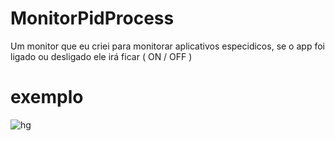 # MonitorPidProcess
Um monitor que eu criei para monitorar aplicativos especidicos, se o app foi ligado ou desligado ele irá ficar ( ON / OFF )

# exemplo
![hg](https://github.com/xroo1/MonitorPidProcess/assets/108178145/7144c5d7-b16a-4a96-83fe-e696b283bb10)
